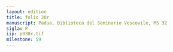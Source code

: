 ```yaml
---
layout: edition
title: folio 30r
manuscript: Padua, Biblioteca del Seminario Vescovile, MS 32
sigla: P
iip: p030r.tif
milestone: 59
---
```

